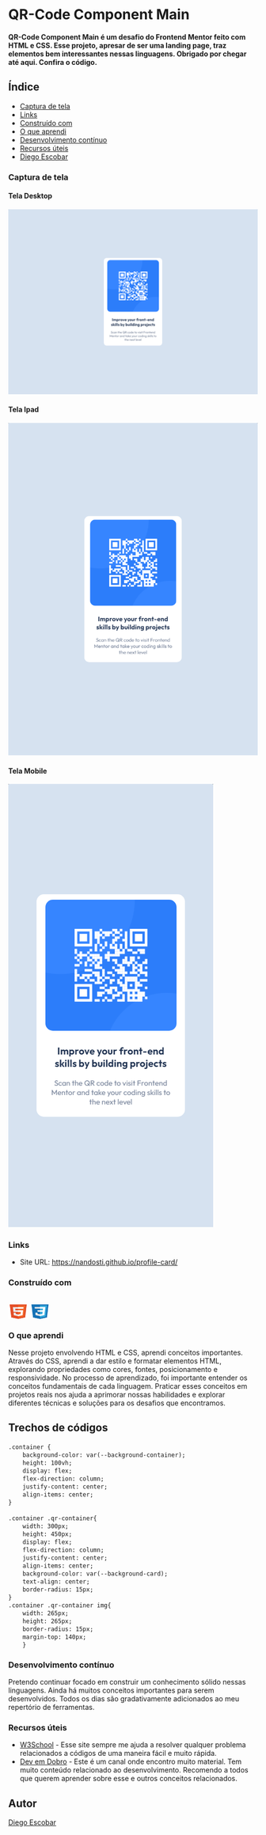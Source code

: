 # QR-Code Component Main

#### QR-Code Component Main é um desafio do Frontend Mentor feito com HTML e CSS. Esse projeto, apresar de ser uma landing page, traz elementos bem interessantes nessas linguagens. Obrigado por chegar até aqui. Confira o código.

## Índice

- [Captura de tela](#captura-de-tela)
- [Links](#links)
- [Construído com](#construído-com)
- [O que aprendi](#o-que-aprendi)
- [Desenvolvimento contínuo](#desenvolvimento-contínuo)
- [Recursos úteis](#recursos-úteis)
- [Diego Escobar](#autor)

### Captura de tela

#### Tela Desktop

<img src="./src/images/Laptop-3-1280x950.png" alt="Tela desktop exibindo funcionalidades">

#### Tela Ipad

<img src="./src/images/iPad-Mini-768x1024.png" alt="Tela tablet exibindo funcionalidades">

#### Tela Mobile

<img src="./src/images/iPhone-XR-XS-Max-414x896.png" alt="Exibindo responsividade no mobile">

### Links

- Site URL: https://nandosti.github.io/profile-card/

### Construído com

<div style="display: inline_block"><br>
  <img align="center" alt="HTML" height="30" width="40" src="https://raw.githubusercontent.com/devicons/devicon/master/icons/html5/html5-original.svg">
  <img align="center" alt="CSS" height="30" width="40" src="https://raw.githubusercontent.com/devicons/devicon/master/icons/css3/css3-original.svg">       
</div>

### O que aprendi

Nesse projeto envolvendo HTML e CSS, aprendi conceitos importantes. Através do CSS, aprendi a dar estilo e formatar elementos HTML, explorando propriedades como cores, fontes, posicionamento e responsividade. No processo de aprendizado, foi importante entender os conceitos fundamentais de cada linguagem. Praticar esses conceitos em projetos reais nos ajuda a aprimorar nossas habilidades e explorar diferentes técnicas e soluções para os desafios que encontramos.

## Trechos de códigos

```
.container {
    background-color: var(--background-container);
    height: 100vh;
    display: flex;
    flex-direction: column;
    justify-content: center;
    align-items: center;
}

.container .qr-container{
    width: 300px;
    height: 450px;
    display: flex;
    flex-direction: column;
    justify-content: center;
    align-items: center;
    background-color: var(--background-card);
    text-align: center;
    border-radius: 15px;
}
.container .qr-container img{
    width: 265px;
    height: 265px;
    border-radius: 15px;
    margin-top: 140px;
    }

```

### Desenvolvimento contínuo

Pretendo continuar focado em construir um conhecimento sólido nessas linguagens. Ainda há muitos conceitos importantes para serem desenvolvidos. Todos os dias são gradativamente adicionados ao meu repertório de ferramentas.

### Recursos úteis

- [W3School](https://www.w3schools.com/css/default.asp) - Esse site sempre me ajuda a resolver qualquer problema relacionados a códigos de uma maneira fácil e muito rápida.
- [Dev em Dobro](https://www.youtube.com/@DevemDobro) - Este é um canal onde encontro muito material. Tem muito conteúdo relacionado ao desenvolvimento. Recomendo a todos que querem aprender sobre esse e outros conceitos relacionados.

## Autor

[Diego Escobar](https://wa.me/5591985820891)

